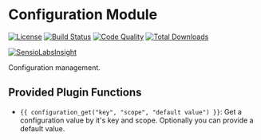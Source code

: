 # Configuration Module

[![License](https://img.shields.io/badge/license-MIT-brightgreen.svg)](https://packagist.org/packages/anomaly/configuration-module) 
[![Build Status](https://scrutinizer-ci.com/g/anomalylabs/configuration-module/badges/build.png?b=master)](https://scrutinizer-ci.com/g/anomalylabs/configuration-module/build-status/master)
[![Code Quality](http://img.shields.io/scrutinizer/g/anomalylabs/configuration-module.svg)](https://scrutinizer-ci.com/g/anomalylabs/configuration-module/)
[![Total Downloads](http://img.shields.io/packagist/dt/anomaly/configuration-module.svg)](https://packagist.org/packages/anomaly/configuration-module)

[![SensioLabsInsight](https://insight.sensiolabs.com/projects/15919ee3-2cac-4e59-b54d-d79afbcf293c/small.png)](https://insight.sensiolabs.com/projects/15919ee3-2cac-4e59-b54d-d79afbcf293c)

Configuration management. 

## Provided Plugin Functions

* `{{ configuration_get("key", "scope", "default value") }}`: Get a configuration value by it's key and scope. Optionally you can provide a default value.
